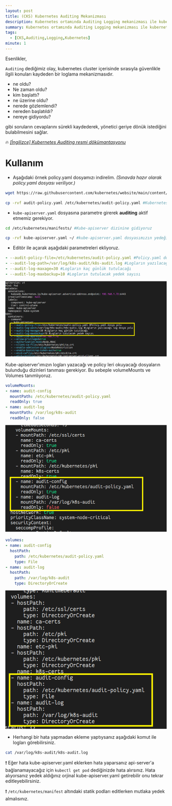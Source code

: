 ```yaml
---
layout: post
title: (CKS) Kubernetes Auditing Mekanizması
description: Kubernetes ortamında Auditing Logging mekanizması ile kubernetes güvenliğinin sağlanması
summary: Kubernetes ortamında Auditing Logging mekanizması ile kubernetes güvenliğinin sağlanması
tags: 
  - [CKS,Auditing,Logging,Kubernetes]
minute: 1
---
```


Esenlikler,

`Auditing` dediğimiz olay, kubernetes cluster içerisinde sırasıyla güvenlikle ilgili konuları kaydeden bir loglama mekanizmasıdır.

* ne oldu?
* Ne zaman oldu?
* kim başlattı?
* ne üzerine oldu?
* nerede gözlemlendi?
* nereden başlatıldı?
* nereye gidiyordu?

gibi soruların cevaplarını sürekli kaydederek, yönetici geriye dönük istediğini bulabilmesini sağlar.

🔥 [_[İngilizce] Kubernetes Auditing resmi dökümantasyonu_](https://kubernetes.io/docs/tasks/debug/debug-cluster/audit/)

# Kullanım

* Aşağıdaki örnek policy.yaml dosyamızı indirelim. _(Sınavda hazır olarak policy.yaml dosyası veriliyor.)_

```bash
wget https://raw.githubusercontent.com/kubernetes/website/main/content/en/examples/audit/audit-policy.yaml
```
```bash
cp -rvf audit-policy.yaml /etc/kubernetes/audit-policy.yaml #Kubernetes ana dizinine taşıyoruz.
```

* `kube-apiserver.yaml` dosyasına parametre girerek **auditing** aktif etmemiz gerekiyor.

```bash
cd /etc/kubernetes/manifests/ #Kube-apiserver dizinine gidiyoruz
```
```bash
cp -rvf kube-apiserver.yaml ~/ #kube-apiserver.yaml dosyasımızın yedeğini başka bir yere alıyoruz.
```

* Editör ile açarak aşağıdaki parametreleri ekliyoruz.

```yaml
- --audit-policy-file=/etc/kubernetes/audit-policy.yaml #Policy.yaml dosya yolu
- --audit-log-path=/var/log/k8s-audit/k8s-audit.log #Logların yazılacağı log dosya yolu
- --audit-log-maxage=30 #Logların kaç günlük tutulacağı
- --audit-log-maxbackup=10 #Logların tutulacak yedek sayısı
```

![](https://raw.githubusercontent.com/sercangezer/sercangezer.github.io/main/images/2023/20230131-kubernetes-auditing-kubeapiserver-parametre.PNG)

Kube-apiserver'ımızın logları yazacağı ve policy leri okuyacağı dosyaların bulunduğu dizinleri tanıması gerekiyor. Bu sebeple volumeMounts ve Volumes tanımlıyoruz.

```yaml
volumeMounts:
- name: audit-config
  mountPath: /etc/kubernetes/audit-policy.yaml
  readOnly: true
- name: audit-log
  mountPath: /var/log/k8s-audit
  readOnly: false
```

![](https://raw.githubusercontent.com/sercangezer/sercangezer.github.io/main/images/2023/20230131-kubernetes-auditing-volumemounts-ekleme.PNG)

```yaml
volumes:
- name: audit-config
  hostPath:
    path: /etc/kubernetes/audit-policy.yaml
    type: File
- name: audit-log
  hostPath:
    path: /var/log/k8s-audit
    type: DirectoryOrCreate 
```

![](https://raw.githubusercontent.com/sercangezer/sercangezer.github.io/main/images/2023/20230131-kubernetes-auditing-volumes-ekleme.PNG)

* Herhangi bir hata yapmadan ekleme yaptıysanız aşağıdaki komut ile logları görebilirsiniz.

```bash
cat /var/log/k8s-audit/k8s-audit.log
```
 
❗ Eğer hata kube-apiserver.yaml eklerken hata yaparsanız api-server'a bağlanamayacağız için `kubectl get pod` dediğinizde hata alırsınız. Hata alıyorsanız yedek aldığınız orjinal kube-apiserver.yaml getirebilir onu tekrar editleyebilirsiniz.

❗ `/etc/kubernetes/manifest` altındaki statik podları editlerken mutlaka yedek almalısınız.